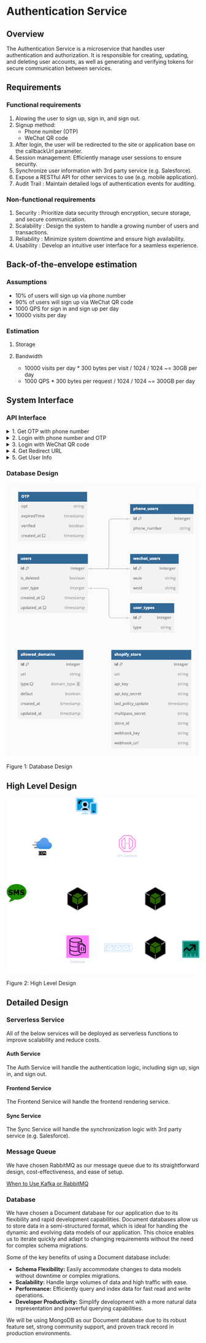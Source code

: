 # Authentication Service

## Overview

The Authentication Service is a microservice that handles user authentication and authorization. It is responsible for creating, updating, and deleting user accounts, as well as generating and verifying tokens for secure communication between services.

## Requirements

### Functional requirements

1. Alowing the user to sign up, sign in, and sign out.
2. Signup method:
   - Phone number (OTP)
   - WeChat QR code
3. After login, the user will be redirected to the site or application base on the callbackUrl parameter.
4. Session management: Efficiently manage user sessions to ensure security.
5. Synchronize user information with 3rd party service (e.g. Salesforce).
6. Expose a RESTful API for other services to use (e.g. mobile application).
7. Audit Trail : Maintain detailed logs of authentication events for auditing.

### Non-functional requirements

1. Security : Prioritize data security through encryption, secure storage, and secure communication.
2. Scalability : Design the system to handle a growing number of users and transactions.
3. Reliability : Minimize system downtime and ensure high availability.
4. Usability : Develop an intuitive user interface for a seamless experience.

## Back-of-the-envelope estimation

### Assumptions

- 10% of users will sign up via phone number
- 90% of users will sign up via WeChat QR code
- 1000 QPS for sign in and sign up per day
- 10000 visits per day

### Estimation

1. Storage

2. Bandwidth
   - 10000 visits per day * 300 bytes per visit / 1024 / 1024 ~= 30GB per day
   - 1000 QPS * 300 bytes per request / 1024 / 1024 ~= 300GB per day

## System Interface

### API Interface

<details>
<summary>1. Get OTP with phone number</summary>

- **Endpoint:** `/api/v1/get_otp`
- **Method:** `GET`
- **Description:** Get OTP with phone number.
- **Path Parameter:**
- `phone_number`: The phone number.
- **Response:**

   ```json
   {
      "key": "secret_key"
   }
   ```

</details>

<details>
<summary>2. Login with phone number and OTP</summary>

- **Endpoint:** `/api/v1/login_phone`
- **Method:** `POST`
- **Description:** Login with phone number and OTP.
- **Request Body:**

   ```json
   {
      "phone_number": "1234567890",
      "otp": "123456",
      "key": "secret_key"
   }
   ```

- **Response:**
   Set session via cookie.

   ```json
   {
      "success": true
   }
   ```

</details>

<details>
<summary>3. Login with WeChat QR code</summary>

- **Endpoint:** `/api/v1/login_wechat`
- **Method:** `POST`
- **Description:** Login with WeChat QR code.
- **Request Body:**

   ```json
   {
      "code": "code_from_wechat"
   }
   ```

- **Response:**
   Set session via cookie.

   ```json
   {
      "success": true
   }
   ```

</details>

<details>
<summary>4. Get Redirect URL</summary>

- **Endpoint:** `/api/v1/redirect_url`
- **Method:** `GET`
- **Header:** Auth session from cookie
- **Description:** Get Redirect URL.
- **Path Parameter:**

   ```json
   {
      "callback_url": "callback_url"
   }
   ```

- **Response:**

   ```json
   {
      "redirect_url": "redirect_url"
   }
   ```

</details>

<details>
<summary>5. Get User Info</summary>

- **Endpoint:** `/api/v1/user`
- **Method:** `GET`
- **Description:** Get Redirect URL.
- **Path Parameter:**

   ```json
   {
      "token": "token"
   }
   ```

- **Response:**

   ```json
   {
      "phone_number": "1234567890",
      "wuid": "wuid"
   }
   ```

</details>

### Database Design

![Database Design](database.png)

Figure 1: Database Design

## High Level Design

![High Level Design](high-level-architech.png)

Figure 2: High Level Design

## Detailed Design

### Serverless Service

All of the below services will be deployed as serverless functions to improve scalability and reduce costs.

#### Auth Service

The Auth Service will handle the authentication logic, including sign up, sign in, and sign out.

#### Frontend Service

The Frontend Service will handle the frontend rendering service.

#### Sync Service

The Sync Service will handle the synchronization logic with 3rd party service (e.g. Salesforce).

### Message Queue

We have chosen RabbitMQ as our message queue due to its straightforward design, cost-effectiveness, and ease of setup.

[When to Use Kafka or RabbitMQ](https://www.youtube.com/watch?v=w8xWTIFU4C8)

### Database

We have chosen a Document database for our application due to its flexibility and rapid development capabilities. Document databases allow us to store data in a semi-structured format, which is ideal for handling the dynamic and evolving data models of our application. This choice enables us to iterate quickly and adapt to changing requirements without the need for complex schema migrations.

Some of the key benefits of using a Document database include:

- **Schema Flexibility:** Easily accommodate changes to data models without downtime or complex migrations.
- **Scalability:** Handle large volumes of data and high traffic with ease.
- **Performance:** Efficiently query and index data for fast read and write operations.
- **Developer Productivity:** Simplify development with a more natural data representation and powerful querying capabilities.

We will be using MongoDB as our Document database due to its robust feature set, strong community support, and proven track record in production environments.
